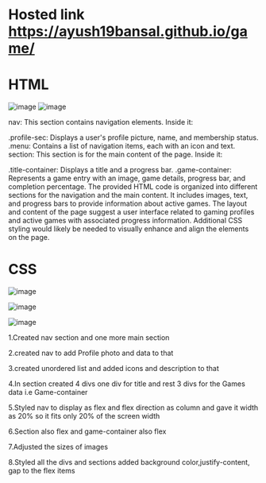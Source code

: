# Hosted link https://ayush19bansal.github.io/game/

# HTML
![image](https://github.com/Ayush19bansal/game/assets/118842033/8dec6487-6486-4a08-912c-77ee67916e09)
![image](https://github.com/Ayush19bansal/game/assets/118842033/d45df324-778c-43dc-98b1-ca7e867653d6)

nav: This section contains navigation elements. Inside it:

.profile-sec: Displays a user's profile picture, name, and membership status.
.menu: Contains a list of navigation items, each with an icon and text.
section: This section is for the main content of the page. Inside it:

.title-container: Displays a title and a progress bar.
.game-container: Represents a game entry with an image, game details, progress bar, and completion percentage.
The provided HTML code is organized into different sections for the navigation and the main content. It includes images, text, and progress bars to provide information about active games. The layout and content of the page suggest a user interface related to gaming profiles and active games with associated progress information. Additional CSS styling would likely be needed to visually enhance and align the elements on the page.

# CSS
![image](https://github.com/Ayush19bansal/game/assets/118842033/4b25793f-ec5c-4ee7-af10-c94044079de4)

![image](https://github.com/Ayush19bansal/game/assets/118842033/b8e75aa0-f7c1-41df-a108-0163199819af)

![image](https://github.com/Ayush19bansal/game/assets/118842033/6fdd8193-b67f-4b45-b996-ff58adc836ef)


1.Created nav section and one more main section

2.created nav to add Profile photo and data to that

3.created unordered list and added icons and description to that

4.In section created 4 divs one div for title and rest 3 divs for the Games data i.e Game-container

5.Styled nav to display as flex and flex direction as column and gave it width as 20% so it fits only 20% of the screen width

6.Section also flex and game-container also flex

7.Adjusted the sizes of images

8.Styled all the divs and sections added background color,justify-content, gap to the flex items

